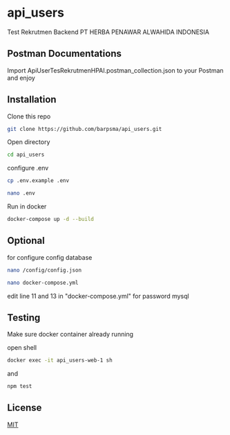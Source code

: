 # api_users

Test Rekrutmen Backend PT HERBA PENAWAR ALWAHIDA INDONESIA

## Postman Documentations

Import ApiUserTesRekrutmenHPAI.postman_collection.json to your Postman and enjoy

## Installation

Clone this repo

```bash
git clone https://github.com/barpsma/api_users.git
```

Open directory

```bash
cd api_users
```

configure .env

```bash
cp .env.example .env
```

```bash
nano .env
```

Run in docker

```bash
docker-compose up -d --build
```

## Optional

for configure config database

```bash
nano /config/config.json
```

```bash
nano docker-compose.yml
```

edit line 11 and 13 in "docker-compose.yml" for password mysql

## Testing

Make sure docker container already running

open shell

```bash
docker exec -it api_users-web-1 sh
```

and

```bash
npm test
```

## License

[MIT](https://choosealicense.com/licenses/mit/)
